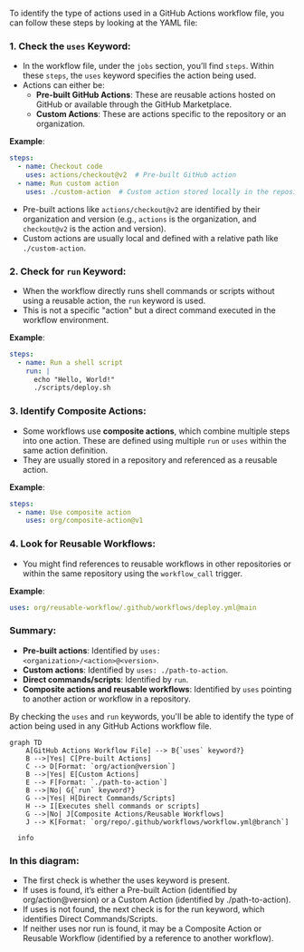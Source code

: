 To identify the type of actions used in a GitHub Actions workflow file, you can follow these steps by looking at the YAML file:

### 1. **Check the `uses` Keyword**:
   - In the workflow file, under the `jobs` section, you’ll find `steps`. Within these `steps`, the `uses` keyword specifies the action being used.
   - Actions can either be:
     - **Pre-built GitHub Actions**: These are reusable actions hosted on GitHub or available through the GitHub Marketplace.
     - **Custom Actions**: These are actions specific to the repository or an organization.

   **Example**:
   ```yaml
   steps:
     - name: Checkout code
       uses: actions/checkout@v2  # Pre-built GitHub action
     - name: Run custom action
       uses: ./custom-action  # Custom action stored locally in the repository
   ```

   - Pre-built actions like `actions/checkout@v2` are identified by their organization and version (e.g., `actions` is the organization, and `checkout@v2` is the action and version).
   - Custom actions are usually local and defined with a relative path like `./custom-action`.

### 2. **Check for `run` Keyword**:
   - When the workflow directly runs shell commands or scripts without using a reusable action, the `run` keyword is used.
   - This is not a specific "action" but a direct command executed in the workflow environment.

   **Example**:
   ```yaml
   steps:
     - name: Run a shell script
       run: |
         echo "Hello, World!"
         ./scripts/deploy.sh
   ```

### 3. **Identify Composite Actions**:
   - Some workflows use **composite actions**, which combine multiple steps into one action. These are defined using multiple `run` or `uses` within the same action definition.
   - They are usually stored in a repository and referenced as a reusable action.

   **Example**:
   ```yaml
   steps:
     - name: Use composite action
       uses: org/composite-action@v1
   ```

### 4. **Look for Reusable Workflows**:
   - You might find references to reusable workflows in other repositories or within the same repository using the `workflow_call` trigger.

   **Example**:
   ```yaml
   uses: org/reusable-workflow/.github/workflows/deploy.yml@main
   ```

### Summary:
- **Pre-built actions**: Identified by `uses: <organization>/<action>@<version>`.
- **Custom actions**: Identified by `uses: ./path-to-action`.
- **Direct commands/scripts**: Identified by `run`.
- **Composite actions and reusable workflows**: Identified by `uses` pointing to another action or workflow in a repository.

By checking the `uses` and `run` keywords, you'll be able to identify the type of action being used in any GitHub Actions workflow file.



```
graph TD
    A[GitHub Actions Workflow File] --> B{`uses` keyword?}
    B -->|Yes| C[Pre-built Actions]
    C --> D[Format: `org/action@version`]
    B -->|Yes| E[Custom Actions]
    E --> F[Format: `./path-to-action`]
    B -->|No| G{`run` keyword?}
    G -->|Yes| H[Direct Commands/Scripts]
    H --> I[Executes shell commands or scripts]
    G -->|No| J[Composite Actions/Reusable Workflows]
    J --> K[Format: `org/repo/.github/workflows/workflow.yml@branch`]
```

```mermaid
  info
```


### In this diagram:

* The first check is whether the uses keyword is present.
* If uses is found, it’s either a Pre-built Action (identified by org/action@version) or a Custom Action (identified by ./path-to-action).
* If uses is not found, the next check is for the run keyword, which identifies Direct Commands/Scripts.
* If neither uses nor run is found, it may be a Composite Action or Reusable Workflow (identified by a reference to another workflow).
